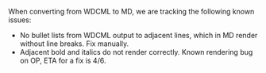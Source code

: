 When converting from WDCML to MD, we are tracking the following known issues:

* No bullet lists from WDCML output to adjacent lines, which in MD render without line breaks.  Fix manually.
* Adjacent bold and italics do not render correctly.  Known rendering bug on OP, ETA for a fix is 4/6.
